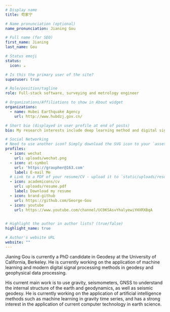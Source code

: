 ```yaml
---
# Display name
title: 苟家宁

# Name pronunciation (optional)
name_pronunciation: Jianing Gou

# Full name (for SEO)
first_name: Jianing
last_name: Gou

# Status emoji
status:
  icon: ☕️

# Is this the primary user of the site?
superuser: true

# Role/position/tagline
role: Full-stack software, surveying and metrology engineer

# Organizations/Affiliations to show in About widget
organizations:
  - name: Hubei Earthquake Agency
    url: http://www.hubdzj.gov.cn/

# Short bio (displayed in user profile at end of posts)
bio: My research interests include deep learning method and digital signal processing method in earth science.

# Social Networking
# Need to use another icon? Simply download the SVG icon to your `assets/media/icons/` folder.
profiles:
  - icon: wechat
    url: uploads/wechat.png
  - icon: at-symbol
    url: 'https://gravpher@163.com'
    label: E-mail Me
  # Link to a PDF of your resume/CV - upload it to `static/uploads/resume.pdf`
  - icon: academicons/cv
    url: uploads/resume.pdf
    label: Download my resume
  - icon: brand-github
    url: https://github.com/George-Gou
  - icon: youtube
    url: https://www.youtube.com/channel/UC0KSAsvYhalyewiYHXRXBqA
   

# Highlight the author in author lists? (true/false)
highlight_name: true

# Author's website URL
website: ""
---
```


Jianing Gou is currently a PhD candidate in Geodesy at the University of California, Berkeley. He is currently working on the application of machine learning and modern digital signal processing methods in geodesy and geophysical data processing.

His current main work is to use gravity, seismometers, GNSS to understand the internal structure of the earth and geodynamics, as well as seismic geodesy. He is currently working on the application of artificial intelligence methods such as machine learning in gravity time series, and has a strong interest in the application of current computer technology in earth science.
